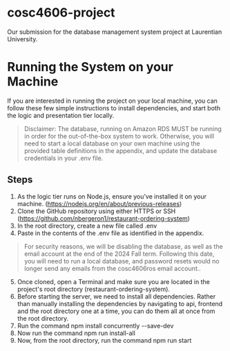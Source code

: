 # cosc4606-project
Our submission for the database management system project at Laurentian University.

# Running the System on your Machine
If you are interested in running the project on your local machine, you can follow these few simple instructions to install dependencies, and start both the logic and presentation tier locally. 

> Disclaimer: The database, running on Amazon RDS MUST be running in order for the out-of-the-box system to work. Otherwise, you will need to start a local database on your own machine using the provided table definitions in the appendix, and update the database credentials in your .env file. 


## Steps
1. As the logic tier runs on Node.js, ensure you’ve installed it on your machine. (https://nodejs.org/en/about/previous-releases)
2. Clone the GitHub repository using either HTTPS or SSH (https://github.com/nbergeron1/restaurant-ordering-system)
3. In the root directory, create a new file called .env
4. Paste in the contents of the .env file as identified in the appendix.
> For security reasons, we will be disabling the database, as well as the email account at the end of the 2024 Fall term. Following this date, you will need to run a local database, and password resets would no longer send any emails from the cosc4606ros email account..
5. Once cloned, open a Terminal and make sure you are located in the project's root directory (restaurant-ordering-system). 
6. Before starting the server, we need to install all dependencies. Rather than manually installing the dependencies by navigating to api, frontend and the root directory one at a time, you can do them all at once from the root directory.
7. Run the command npm install concurrently --save-dev
8. Now run the command npm run install-all
9. Now, from the root directory, run the command npm run start
